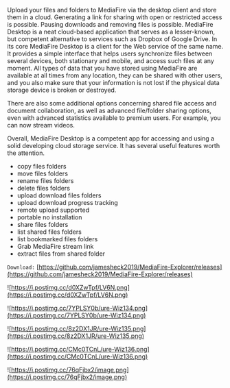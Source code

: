 Upload your files and folders to MediaFire via the desktop client and store them in a cloud. Generating a link for sharing with open or restricted access is possible. Pausing downloads and removing files is possible.
MediaFire Desktop is a neat cloud-based application that serves as a lesser-known, but competent alternative to services such as Dropbox of Google Drive.
In its core MediaFire Desktop is a client for the Web service of the same name. It provides a simple interface that helps users synchronize files between several devices, both stationary and mobile, and access such files at any moment. All types of data that you have stored using MediaFire are available at all times from any location, they can be shared with other users, and you also make sure that your information is not lost if the physical data storage device is broken or destroyed. 

There are also some additional options concerning shared file access and document collaboration, as well as advanced file/folder sharing options, even with advanced statistics available to premium users. For example, you can now stream videos.

Overall, MediaFire Desktop is a competent app for accessing and using a solid developing cloud storage service. It has several useful features worth the attention.



* copy files folders
* move files folders
* rename files folders
* delete files folders
* upload download files folders
* upload download progress tracking
* remote upload supported
* portable no installation 
* share files folders
* list shared files folders
* list bookmarked files folders
* Grab MediaFire stream link
* extract files from shared folder

`Download:`
[https://github.com/jamesheck2019/MediaFire-Explorer/releases](https://github.com/jamesheck2019/MediaFire-Explorer/releases)

![https://i.postimg.cc/d0XZwTpf/LV6N.png](https://i.postimg.cc/d0XZwTpf/LV6N.png)

![https://i.postimg.cc/7YPLSY0b/ure-Wiz134.png](https://i.postimg.cc/7YPLSY0b/ure-Wiz134.png)

![https://i.postimg.cc/8z2DX1JR/ure-Wiz135.png](https://i.postimg.cc/8z2DX1JR/ure-Wiz135.png)

![https://i.postimg.cc/CMc0TCnL/ure-Wiz136.png](https://i.postimg.cc/CMc0TCnL/ure-Wiz136.png)

![https://i.postimg.cc/76qFjbx2/image.png](https://i.postimg.cc/76qFjbx2/image.png)
